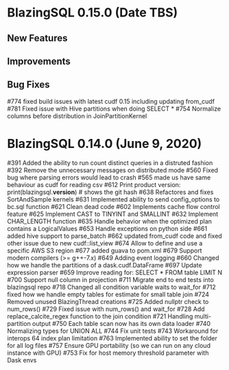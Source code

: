 # BlazingSQL 0.15.0 (Date TBS)

## New Features


## Improvements



## Bug Fixes
#774 fixed build issues with latest cudf 0.15 including updating from_cudf
#781 Fixed issue with Hive partitions when doing SELECT *
#754 Normalize columns before distribution in JoinPartitionKernel


# BlazingSQL 0.14.0 (June 9, 2020)

#391 Added the ability to run count distinct queries in a distruted fashion
#392 Remove the unnecessary messages on distributed mode
#560 Fixed bug where parsing errors would lead to crash
#565 made us have same behaviour as cudf for reading csv
#612 Print product version: print(blazingsql.__version__) # shows the git hash
#638 Refactores and fixes SortAndSample kernels
#631 Implemented ability to send config_options to bc.sql function
#621 Clean dead code
#602 Implements cache flow control feature
#625 Implement CAST to TINYINT and SMALLINT
#632 Implement CHAR_LENGTH function
#635 Handle behavior when the optimized plan contains a LogicalValues
#653 Handle exceptions on python side
#661 added hive support to parse_batch
#662 updated from_cudf code and fixed other issue due to new cudf::list_view
#674 Allow to define and use a specific AWS S3 region
#677 added guava to pom.xml
#679 Support modern compilers (>= g++-7.x)
#649 Adding event logging
#660 Changed how we handle the partitions of a dask.cudf.DataFrame
#697 Update expression parser
#659 Improve reading for: SELECT * FROM table LIMIT N
#700 Support null column in projection
#711 Migrate end to end tests into blazingsql repo
#718 Changed all condition variable waits to wait_for
#712 fixed how we handle empty tables for estimate for small table join
#724 Removed unused BlazingThread creations
#725 Added nullptr check to num_rows()
#729 Fixed issue with num_rows() and wait_for
#728 Add replace_calcite_regex function to the join condition
#721 Handling multi-partition output
#750 Each table scan now has its own data loader
#740 Normalizing types for UNION ALL
#744 Fix unit tests
#743 Workaround for interops 64 index plan limitation
#763 Implemented ability to set the folder for all log files 
#757 Ensure GPU portability (so we can run on any cloud instance with GPU)
#753 Fix for host memory threshold parameter with Dask envs
